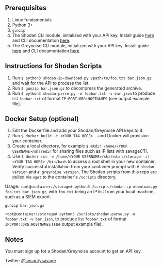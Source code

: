## Prerequisites

1. Linux fundamentals
1. Python 3+
2. ```gunzip```
3. The Shodan CLI module, initialized with your API key. Install guide [here](https://help.shodan.io/command-line-interface/0-installation) and CLI documentation [here](https://cli.shodan.io/).
4. The Greynoise CLI module, initialized with your API key. Install guide [here](https://developer.greynoise.io/docs/libraries-sample-code) and CLI documentation [here](https://greynoise.readthedocs.io/en/latest/).

## Instructions for Shodan Scripts

1. Run ```$ python3 shodan-ip-download.py /path/to/foo.txt bar.json.gz``` and wait for the API to process the list.
3. Run ```$ gunzip bar.json.gz``` to decompress the generated archive.
4. Run ```$ python3 shodan-parse.py -o foobar.txt -v bar.json``` to produce list ```foobar.txt``` of format ```IP:PORT:ORG:HOSTNAMES``` (see output example file).

## Docker Setup (optional)

1. Edit the Dockerfile and add your Shodan/Greynoise API keys to it.
2. Run ```$ docker build -t <YOUR TAG HERE> .``` and Docker will provision your container.
3. Create a local directory, for example ```$ mkdir /home/<YOUR USERNAME>/sharedir``` for sharing files such as IP lists with savageCTI.
4. Use ```$ docker run -v /home/<YOUR USERNAME>/sharedir:/storage -it <YOUR TAG HERE> /bin/bash``` to access a root shell in your new container. Verify successful installation from your container prompt with ```# shodan version``` and ```# greynoise version```. The Shodan scripts from this repo are pulled via ```wget``` to the container's ```/scripts``` directory.

Usage: 
```root@container:/storage# python3 /scripts/shodan-ip-download.py foo.txt bar.json.gz```, with ```foo.txt``` being an IP list from your local machine, such as a SIEM export.

```gunzip bar.json.gz```

```root@container:/storage# python3 /scripts/shodan-parse.py -o foobar.txt -v bar.json```, to produce list ```foobar.txt``` of format ```IP:PORT:ORG:HOSTNAMES``` (see output example file).

## Notes

You must sign up for a Shodan/Greynoise account to get an API key.

Twitter: [@securitysavage](https://twitter.com/securitysavage)